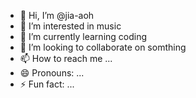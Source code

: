 - 👋 Hi, I’m @jia-aoh
- 👀 I’m interested in music
- 🌱 I’m currently learning coding
- 💞️ I’m looking to collaborate on somthing
- 📫 How to reach me ...
- 😄 Pronouns: ...
- ⚡ Fun fact: ...

<!---
jia-aoh/jia-aoh is a ✨ special ✨ repository because its `README.md` (this file) appears on your GitHub profile.
You can click the Preview link to take a look at your changes.
--->

